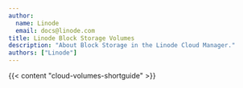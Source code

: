 ```yaml
---
author:
  name: Linode
  email: docs@linode.com
title: Linode Block Storage Volumes
description: "About Block Storage in the Linode Cloud Manager."
authors: ["Linode"]
---
```


{{< content "cloud-volumes-shortguide" >}}
